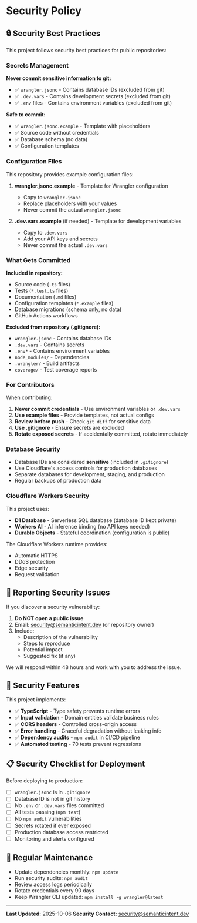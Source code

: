 # Security Policy

## 🔒 Security Best Practices

This project follows security best practices for public repositories:

### Secrets Management

**Never commit sensitive information to git:**

- ✅ `wrangler.jsonc` - Contains database IDs (excluded from git)
- ✅ `.dev.vars` - Contains development secrets (excluded from git)
- ✅ `.env` files - Contains environment variables (excluded from git)

**Safe to commit:**

- ✅ `wrangler.jsonc.example` - Template with placeholders
- ✅ Source code without credentials
- ✅ Database schema (no data)
- ✅ Configuration templates

### Configuration Files

This repository provides example configuration files:

1. **wrangler.jsonc.example** - Template for Wrangler configuration
   - Copy to `wrangler.jsonc`
   - Replace placeholders with your values
   - Never commit the actual `wrangler.jsonc`

2. **.dev.vars.example** (if needed) - Template for development variables
   - Copy to `.dev.vars`
   - Add your API keys and secrets
   - Never commit the actual `.dev.vars`

### What Gets Committed

**Included in repository:**
- Source code (`.ts` files)
- Tests (`*.test.ts` files)
- Documentation (`.md` files)
- Configuration templates (`*.example` files)
- Database migrations (schema only, no data)
- GitHub Actions workflows

**Excluded from repository (.gitignore):**
- `wrangler.jsonc` - Contains database IDs
- `.dev.vars` - Contains secrets
- `.env*` - Contains environment variables
- `node_modules/` - Dependencies
- `.wrangler/` - Build artifacts
- `coverage/` - Test coverage reports

### For Contributors

When contributing:

1. **Never commit credentials** - Use environment variables or `.dev.vars`
2. **Use example files** - Provide templates, not actual configs
3. **Review before push** - Check `git diff` for sensitive data
4. **Use .gitignore** - Ensure secrets are excluded
5. **Rotate exposed secrets** - If accidentally committed, rotate immediately

### Database Security

- Database IDs are considered **sensitive** (included in `.gitignore`)
- Use Cloudflare's access controls for production databases
- Separate databases for development, staging, and production
- Regular backups of production data

### Cloudflare Workers Security

This project uses:

- **D1 Database** - Serverless SQL database (database ID kept private)
- **Workers AI** - AI inference binding (no API keys needed)
- **Durable Objects** - Stateful coordination (configuration is public)

The Cloudflare Workers runtime provides:
- Automatic HTTPS
- DDoS protection
- Edge security
- Request validation

## 🚨 Reporting Security Issues

If you discover a security vulnerability:

1. **Do NOT open a public issue**
2. Email: security@semanticintent.dev (or repository owner)
3. Include:
   - Description of the vulnerability
   - Steps to reproduce
   - Potential impact
   - Suggested fix (if any)

We will respond within 48 hours and work with you to address the issue.

## 🔐 Security Features

This project implements:

- ✅ **TypeScript** - Type safety prevents runtime errors
- ✅ **Input validation** - Domain entities validate business rules
- ✅ **CORS headers** - Controlled cross-origin access
- ✅ **Error handling** - Graceful degradation without leaking info
- ✅ **Dependency audits** - `npm audit` in CI/CD pipeline
- ✅ **Automated testing** - 70 tests prevent regressions

## 📋 Security Checklist for Deployment

Before deploying to production:

- [ ] `wrangler.jsonc` is in `.gitignore`
- [ ] Database ID is not in git history
- [ ] No `.env` or `.dev.vars` files committed
- [ ] All tests passing (`npm test`)
- [ ] No `npm audit` vulnerabilities
- [ ] Secrets rotated if ever exposed
- [ ] Production database access restricted
- [ ] Monitoring and alerts configured

## 🔄 Regular Maintenance

- Update dependencies monthly: `npm update`
- Run security audits: `npm audit`
- Review access logs periodically
- Rotate credentials every 90 days
- Keep Wrangler CLI updated: `npm install -g wrangler@latest`

---

**Last Updated:** 2025-10-06
**Security Contact:** security@semanticintent.dev
